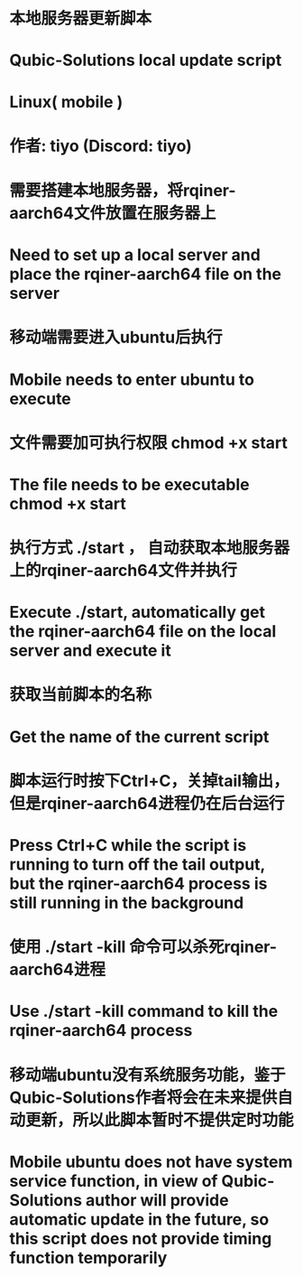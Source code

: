 # 本地服务器更新脚本
# Qubic-Solutions local update script
# Linux( mobile )
# 作者: tiyo (Discord: tiyo)

# 需要搭建本地服务器，将rqiner-aarch64文件放置在服务器上
# Need to set up a local server and place the rqiner-aarch64 file on the server

# 移动端需要进入ubuntu后执行
# Mobile needs to enter ubuntu to execute

# 文件需要加可执行权限 chmod +x start
# The file needs to be executable chmod +x start

# 执行方式 ./start ， 自动获取本地服务器上的rqiner-aarch64文件并执行
# Execute ./start, automatically get the rqiner-aarch64 file on the local server and execute it

# 获取当前脚本的名称
# Get the name of the current script

# 脚本运行时按下Ctrl+C，关掉tail输出，但是rqiner-aarch64进程仍在后台运行
# Press Ctrl+C while the script is running to turn off the tail output, but the rqiner-aarch64 process is still running in the background

# 使用 ./start -kill 命令可以杀死rqiner-aarch64进程
# Use ./start -kill command to kill the rqiner-aarch64 process

# 移动端ubuntu没有系统服务功能，鉴于Qubic-Solutions作者将会在未来提供自动更新，所以此脚本暂时不提供定时功能
# Mobile ubuntu does not have system service function, in view of Qubic-Solutions author will provide automatic update in the future, so this script does not provide timing function temporarily
